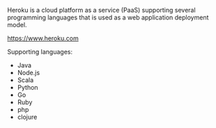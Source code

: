 
Heroku is a cloud platform as a service (PaaS) supporting several programming languages that is used as a web application deployment model.

https://www.heroku.com

Supporting languages:
* Java
* Node.js
* Scala
* Python
* Go
* Ruby
* php
* clojure
